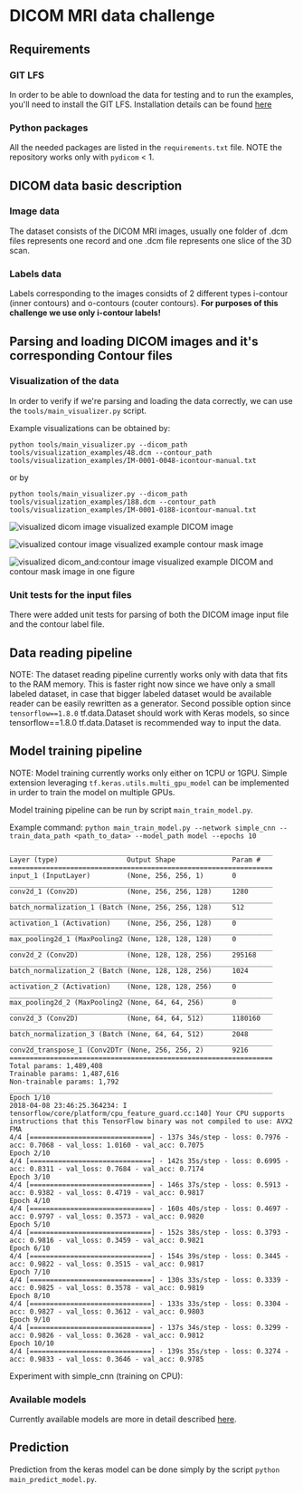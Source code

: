 # DICOM MRI data challenge



## Requirements

### GIT LFS
In order to be able to download the data for testing and to run the examples, you'll need to install the GIT LFS.
Installation details can be found [here](https://git-lfs.github.com/)

### Python packages
All the needed packages are listed in the `requirements.txt` file. NOTE the repository works only with `pydicom` < 1.

## DICOM data basic description

### Image data
The dataset consists of the DICOM MRI images, usually one folder of .dcm files represents one record and one .dcm file represents one slice of the 3D scan.

### Labels data
Labels corresponding to the images considts of 2 different types i-contour (inner contours) and o-contours (couter contours). **For purposes of this challenge we use only i-contour labels!**

## Parsing and loading DICOM images and it's corresponding Contour files

### Visualization of the data
In order to verify if we're parsing and loading the data correctly, we can use the `tools/main_visualizer.py` script.

Example visualizations can be obtained by:

`python tools/main_visualizer.py --dicom_path tools/visualization_examples/48.dcm --contour_path tools/visualization_examples/IM-0001-0048-icontour-manual.txt`

or by

`python tools/main_visualizer.py --dicom_path tools/visualization_examples/188.dcm --contour_path tools/visualization_examples/IM-0001-0188-icontour-manual.txt` 

![visualized dicom image](https://github.com/ziky90/dicom_mri_challenge/blob/feature/implement_cnn_model/resources/dicom_188.png)
visualized example DICOM image

![visualized contour image](https://github.com/ziky90/dicom_mri_challenge/blob/feature/implement_cnn_model/resources/contour_188.png)
visualized example contour mask image

![visualized dicom_and:contour image](https://github.com/ziky90/dicom_mri_challenge/blob/feature/implement_cnn_model/resources/dicom_contour_188.png)
visualized example DICOM and contour mask image in one figure 

### Unit tests for the input files

There were added unit tests for parsing of both the DICOM image input file and the contour label file.

## Data reading pipeline
NOTE: The dataset reading pipeline currently works only with data that fits to the RAM memory. This is faster right now since we have only a small labeled dataset, in case that bigger labeled dataset would be available reader can be easily rewritten as a generator. Second possible option since `tensorflow==1.8.0` tf.data.Dataset should work with Keras models, so since tensorflow==1.8.0 tf.data.Dataset is recommended way to input the data.

## Model training pipeline
NOTE: Model training currently works only either on 1CPU or 1GPU. Simple extension leveraging `tf.keras.utils.multi_gpu_model` can be implemented in urder to train the model on multiple GPUs.

Model training pipeline can be run by script `main_train_model.py`.

Example command:
`python main_train_model.py --network simple_cnn --train_data_path <path_to_data> --model_path model --epochs 10`

```
_________________________________________________________________
Layer (type)                 Output Shape              Param #
=================================================================
input_1 (InputLayer)         (None, 256, 256, 1)       0
_________________________________________________________________
conv2d_1 (Conv2D)            (None, 256, 256, 128)     1280
_________________________________________________________________
batch_normalization_1 (Batch (None, 256, 256, 128)     512
_________________________________________________________________
activation_1 (Activation)    (None, 256, 256, 128)     0
_________________________________________________________________
max_pooling2d_1 (MaxPooling2 (None, 128, 128, 128)     0
_________________________________________________________________
conv2d_2 (Conv2D)            (None, 128, 128, 256)     295168
_________________________________________________________________
batch_normalization_2 (Batch (None, 128, 128, 256)     1024
_________________________________________________________________
activation_2 (Activation)    (None, 128, 128, 256)     0
_________________________________________________________________
max_pooling2d_2 (MaxPooling2 (None, 64, 64, 256)       0
_________________________________________________________________
conv2d_3 (Conv2D)            (None, 64, 64, 512)       1180160
_________________________________________________________________
batch_normalization_3 (Batch (None, 64, 64, 512)       2048
_________________________________________________________________
conv2d_transpose_1 (Conv2DTr (None, 256, 256, 2)       9216
=================================================================
Total params: 1,489,408
Trainable params: 1,487,616
Non-trainable params: 1,792
_________________________________________________________________
Epoch 1/10
2018-04-08 23:46:25.364234: I tensorflow/core/platform/cpu_feature_guard.cc:140] Your CPU supports instructions that this TensorFlow binary was not compiled to use: AVX2 FMA
4/4 [==============================] - 137s 34s/step - loss: 0.7976 - acc: 0.7068 - val_loss: 1.0160 - val_acc: 0.7075
Epoch 2/10
4/4 [==============================] - 142s 35s/step - loss: 0.6995 - acc: 0.8311 - val_loss: 0.7684 - val_acc: 0.7174
Epoch 3/10
4/4 [==============================] - 146s 37s/step - loss: 0.5913 - acc: 0.9382 - val_loss: 0.4719 - val_acc: 0.9817
Epoch 4/10
4/4 [==============================] - 160s 40s/step - loss: 0.4697 - acc: 0.9797 - val_loss: 0.3573 - val_acc: 0.9820
Epoch 5/10
4/4 [==============================] - 152s 38s/step - loss: 0.3793 - acc: 0.9816 - val_loss: 0.3459 - val_acc: 0.9821
Epoch 6/10
4/4 [==============================] - 154s 39s/step - loss: 0.3445 - acc: 0.9822 - val_loss: 0.3515 - val_acc: 0.9817
Epoch 7/10
4/4 [==============================] - 130s 33s/step - loss: 0.3339 - acc: 0.9825 - val_loss: 0.3578 - val_acc: 0.9819
Epoch 8/10
4/4 [==============================] - 133s 33s/step - loss: 0.3304 - acc: 0.9827 - val_loss: 0.3612 - val_acc: 0.9803
Epoch 9/10
4/4 [==============================] - 137s 34s/step - loss: 0.3299 - acc: 0.9826 - val_loss: 0.3628 - val_acc: 0.9812
Epoch 10/10
4/4 [==============================] - 139s 35s/step - loss: 0.3274 - acc: 0.9833 - val_loss: 0.3646 - val_acc: 0.9785
```
Experiment with simple_cnn (training on CPU):

### Available models

Currently available models are more in detail described [here](https://github.com/ziky90/dicom_mri_challenge/blob/feature/implement_cnn_model/models/README.md).

## Prediction
Prediction from the keras model can be done simply by the script `python main_predict_model.py`.

